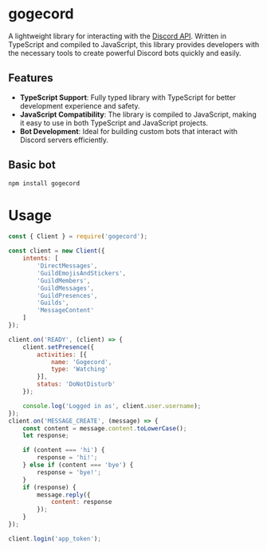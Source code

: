 # gogecord
A lightweight library for interacting with the [Discord API](https://discord.com/developers/docs/intro). Written in TypeScript and compiled to JavaScript, this library provides developers with the necessary tools to create powerful Discord bots quickly and easily.

## Features
- **TypeScript Support**: Fully typed library with TypeScript for better development experience and safety.
- **JavaScript Compatibility**: The library is compiled to JavaScript, making it easy to use in both TypeScript and JavaScript projects.
- **Bot Development**: Ideal for building custom bots that interact with Discord servers efficiently.

## Basic bot
```bash
npm install gogecord
```

# Usage
```js
const { Client } = require('gogecord');

const client = new Client({
    intents: [
        'DirectMessages',
        'GuildEmojisAndStickers',
        'GuildMembers',
        'GuildMessages',
        'GuildPresences',
        'Guilds',
        'MessageContent'
    ]
});

client.on('READY', (client) => {
    client.setPresence({
        activities: [{
            name: 'Gogecord',
            type: 'Watching'
        }],
        status: 'DoNotDisturb'
    });

    console.log('Logged in as', client.user.username);
});
client.on('MESSAGE_CREATE', (message) => {
    const content = message.content.toLowerCase();
    let response;

    if (content === 'hi') {
        response = 'hi!';
    } else if (content === 'bye') {
        response = 'bye!';
    }
    if (response) {
        message.reply({
            content: response
        });
    }
});

client.login('app_token');
```
